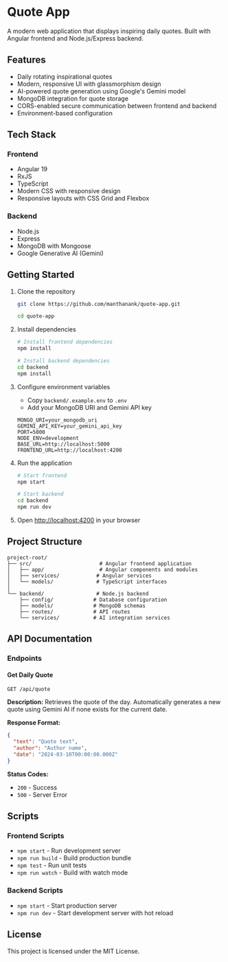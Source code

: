# Quote App

A modern web application that displays inspiring daily quotes. Built with Angular frontend and Node.js/Express backend.

## Features

- Daily rotating inspirational quotes
- Modern, responsive UI with glassmorphism design
- AI-powered quote generation using Google's Gemini model
- MongoDB integration for quote storage
- CORS-enabled secure communication between frontend and backend
- Environment-based configuration

## Tech Stack

### Frontend

- Angular 19
- RxJS
- TypeScript
- Modern CSS with responsive design
- Responsive layouts with CSS Grid and Flexbox

### Backend

- Node.js
- Express
- MongoDB with Mongoose
- Google Generative AI (Gemini)

## Getting Started

1. Clone the repository

    ```sh
    git clone https://github.com/manthanank/quote-app.git
    ```

    ```sh
    cd quote-app
    ```

2. Install dependencies

    ```sh
    # Install frontend dependencies
    npm install

    # Install backend dependencies
    cd backend
    npm install
    ```

3. Configure environment variables

    - Copy `backend/.example.env` to `.env`
    - Add your MongoDB URI and Gemini API key

    ```text
    MONGO_URI=your_mongodb_uri
    GEMINI_API_KEY=your_gemini_api_key
    PORT=5000
    NODE_ENV=development
    BASE_URL=http://localhost:5000
    FRONTEND_URL=http://localhost:4200
    ```

4. Run the application

    ```sh
    # Start frontend
    npm start
    
    # Start backend
    cd backend
    npm run dev
    ```

5. Open <http://localhost:4200> in your browser

## Project Structure

```text
project-root/
├── src/                      # Angular frontend application
│   ├── app/                  # Angular components and modules
│   ├── services/            # Angular services
│   └── models/              # TypeScript interfaces
│
└── backend/                 # Node.js backend
    ├── config/             # Database configuration
    ├── models/             # MongoDB schemas
    ├── routes/             # API routes
    └── services/           # AI integration services
```

## API Documentation

### Endpoints

#### Get Daily Quote

```http
GET /api/quote
```

**Description:**
Retrieves the quote of the day. Automatically generates a new quote using Gemini AI if none exists for the current date.

**Response Format:**

```json
{
  "text": "Quote text",
  "author": "Author name",
  "date": "2024-03-10T00:00:00.000Z"
}
```

**Status Codes:**

- `200` - Success
- `500` - Server Error

## Scripts

### Frontend Scripts

- `npm start` - Run development server
- `npm run build` - Build production bundle
- `npm test` - Run unit tests
- `npm run watch` - Build with watch mode

### Backend Scripts

- `npm start` - Start production server
- `npm run dev` - Start development server with hot reload

## License

This project is licensed under the MIT License.
